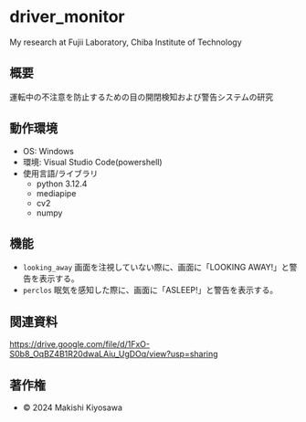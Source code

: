 # driver_monitor
My research at Fujii Laboratory, Chiba Institute of Technology

## 概要
運転中の不注意を防止するための目の開閉検知および警告システムの研究

## 動作環境
- OS: Windows
- 環境: Visual Studio Code(powershell)
- 使用言語/ライブラリ
  - python 3.12.4
  - mediapipe
  - cv2
  - numpy

## 機能
- `looking_away`
画面を注視していない際に、画面に「LOOKING AWAY!」と警告を表示する。
- `perclos`
眠気を感知した際に、画面に「ASLEEP!」と警告を表示する。

## 関連資料
https://drive.google.com/file/d/1FxO-S0b8_OqBZ4B1R20dwaLAiu_UgDOq/view?usp=sharing

## 著作権
- © 2024 Makishi Kiyosawa